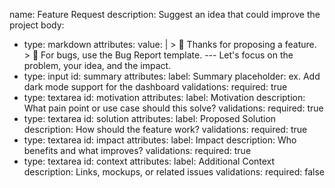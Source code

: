 name: Feature Request
description: Suggest an idea that could improve the project
body:
  - type: markdown
    attributes:
      value: |
        > 🙌 Thanks for proposing a feature.
        > 🐞 For bugs, use the Bug Report template.
        ---
        Let's focus on the problem, your idea, and the impact.
  - type: input
    id: summary
    attributes:
      label: Summary
      placeholder: ex. Add dark mode support for the dashboard
    validations:
      required: true
  - type: textarea
    id: motivation
    attributes:
      label: Motivation
      description: What pain point or use case should this solve?
    validations:
      required: true
  - type: textarea
    id: solution
    attributes:
      label: Proposed Solution
      description: How should the feature work?
    validations:
      required: true
  - type: textarea
    id: impact
    attributes:
      label: Impact
      description: Who benefits and what improves?
    validations:
      required: true
  - type: textarea
    id: context
    attributes:
      label: Additional Context
      description: Links, mockups, or related issues
    validations:
      required: false